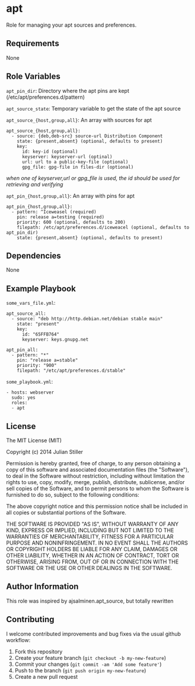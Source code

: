 apt
===

Role for managing your apt sources and preferences.

Requirements
------------

None

Role Variables
--------------

`apt_pin_dir`: Directory where the apt pins are kept (/etc/apt/preferences.d/pattern)

`apt_source_state`: Temporary variable to get the state of the apt source

`apt_source_{host,group,all}`: An array with sources for apt

    apt_source_{host,group,all}:
      - source: {deb,deb-src} source-url Distribution Component
        state: {present,absent} (optional, defaults to present)
        key:
          id: key-id (optional)
          keyserver: keyserver-url (optinal)
          url: url to a public-key-file (optional)
          gpg_file: gpg-file in files-dir (optional)
*when one of keyserver,url or gpg_file is used, the id should be used for retrieving and verifying*

`apt_pin_{host,group,all}`: An array with pins for apt

    apt_pin_{host,group,all}:
      - pattern: ^Iceweasel (required)
        pin: release a=testing (required)
        priority: 600 (optional, defaults to 200)
        filepath: /etc/apt/preferences.d/iceweacel (optional, defaults to apt_pin_dir)
        state: {present,absent} (optional, defaults to present)


Dependencies
------------

None

Example Playbook
----------------

`some_vars_file.yml`:

    apt_source_all:
      - source: "deb http://http.debian.net/debian stable main"
        state: "present"
        key:
          id: "65FFB764"
          keyserver: keys.gnupg.net

    apt_pin_all:
      - pattern: "*"
        pin: "release a=stable"
        priority: "900"
        filepath: "/etc/apt/preferences.d/stable"

`some_playbook.yml`:

    - hosts: webserver
      sudo: yes
      roles:
      - apt

License
-------

The MIT License (MIT)

Copyright (c) 2014 Julian Stiller

Permission is hereby granted, free of charge, to any person obtaining a copy of this software and associated documentation files (the "Software"), to deal in the Software without restriction, including without limitation the rights to use, copy, modify, merge, publish, distribute, sublicense, and/or sell copies of the Software, and to permit persons to whom the Software is furnished to do so, subject to the following conditions:

The above copyright notice and this permission notice shall be included in all copies or substantial portions of the Software.

THE SOFTWARE IS PROVIDED "AS IS", WITHOUT WARRANTY OF ANY KIND, EXPRESS OR IMPLIED, INCLUDING BUT NOT LIMITED TO THE WARRANTIES OF MERCHANTABILITY, FITNESS FOR A PARTICULAR PURPOSE AND NONINFRINGEMENT. IN NO EVENT SHALL THE AUTHORS OR COPYRIGHT HOLDERS BE LIABLE FOR ANY CLAIM, DAMAGES OR OTHER LIABILITY, WHETHER IN AN ACTION OF CONTRACT, TORT OR OTHERWISE, ARISING FROM, OUT OF OR IN CONNECTION WITH THE SOFTWARE OR THE USE OR OTHER DEALINGS IN THE SOFTWARE.

Author Information
------------------

This role was inspired by ajsalminen.apt_source, but totally rewritten

Contributing
------------

I welcome contributed improvements and bug fixes via the usual github
workflow:

1. Fork this repository
2. Create your feature branch (`git checkout -b my-new-feature`)
3. Commit your changes (`git commit -am 'Add some feature'`)
4. Push to the branch (`git push origin my-new-feature`)
5. Create a new pull request

